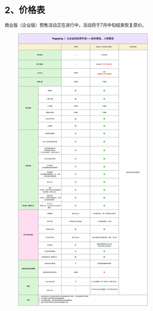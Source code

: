 # 2、价格表

商业版（企业版）预售活动正在进行中，活动将于7月中旬结束恢复原价。

<figure><img src="../.gitbook/assets/image (29).png" alt=""><figcaption></figcaption></figure>
